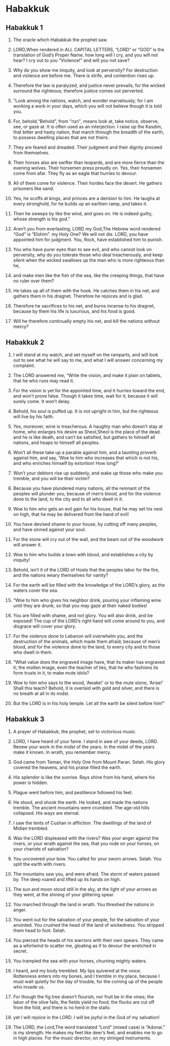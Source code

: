 # Habakkuk

## Habakkuk 1

1. The oracle which Habakkuk the prophet saw.

2. LORD,When rendered in ALL CAPITAL LETTERS, “LORD” or “GOD” is the translation of God’s Proper Name. how long will I cry, and you will not hear? I cry out to you “Violence!” and will you not save?

3. Why do you show me iniquity, and look at perversity? For destruction and violence are before me. There is strife, and contention rises up.

4. Therefore the law is paralyzed, and justice never prevails; for the wicked surround the righteous; therefore justice comes out perverted.  

5.   “Look among the nations, watch, and wonder marvelously; for I am working a work in your days, which you will not believe though it is told you.

6. For, behold,“Behold”, from “הִנֵּה”, means look at, take notice, observe, see, or gaze at. It is often used as an interjection. I raise up the Kasdim, that bitter and hasty nation, that march through the breadth of the earth, to possess dwelling places that are not theirs.

7. They are feared and dreaded. Their judgment and their dignity proceed from themselves.

8. Their horses also are swifter than leopards, and are more fierce than the evening wolves. Their horsemen press proudly on. Yes, their horsemen come from afar. They fly as an eagle that hurries to devour.

9. All of them come for violence. Their hordes face the desert. He gathers prisoners like sand.

10. Yes, he scoffs at kings, and princes are a derision to him. He laughs at every stronghold, for he builds up an earthen ramp, and takes it.

11. Then he sweeps by like the wind, and goes on. He is indeed guilty, whose strength is his god.”  

12.   Aren’t you from everlasting, LORD my God,The Hebrew word rendered “God” is “Elohim”. my Holy One? We will not die. LORD, you have appointed him for judgment. You, Rock, have established him to punish.

13. You who have purer eyes than to see evil, and who cannot look on perversity, why do you tolerate those who deal treacherously, and keep silent when the wicked swallows up the man who is more righteous than he,

14. and make men like the fish of the sea, like the creeping things, that have no ruler over them?

15. He takes up all of them with the hook. He catches them in his net, and gathers them in his dragnet. Therefore he rejoices and is glad.

16. Therefore he sacrifices to his net, and burns incense to his dragnet, because by them his life is luxurious, and his food is good.

17. Will he therefore continually empty his net, and kill the nations without mercy?   

## Habakkuk 2

1. I will stand at my watch, and set myself on the ramparts, and will look out to see what he will say to me, and what I will answer concerning my complaint.  

2.   The LORD answered me, “Write the vision, and make it plain on tablets, that he who runs may read it.

3. For the vision is yet for the appointed time, and it hurries toward the end, and won’t prove false. Though it takes time, wait for it; because it will surely come. It won’t delay.

4. Behold, his soul is puffed up. It is not upright in him, but the righteous will live by his faith.

5. Yes, moreover, wine is treacherous. A haughty man who doesn’t stay at home, who enlarges his desire as Sheol,Sheol is the place of the dead. and he is like death, and can’t be satisfied, but gathers to himself all nations, and heaps to himself all peoples.

6. Won’t all these take up a parable against him, and a taunting proverb against him, and say, ‘Woe to him who increases that which is not his, and who enriches himself by extortion! How long?’

7. Won’t your debtors rise up suddenly, and wake up those who make you tremble, and you will be their victim?

8. Because you have plundered many nations, all the remnant of the peoples will plunder you, because of men’s blood, and for the violence done to the land, to the city and to all who dwell in it.

9. Woe to him who gets an evil gain for his house, that he may set his nest on high, that he may be delivered from the hand of evil!

10. You have devised shame to your house, by cutting off many peoples, and have sinned against your soul.

11. For the stone will cry out of the wall, and the beam out of the woodwork will answer it.

12. Woe to him who builds a town with blood, and establishes a city by iniquity!

13. Behold, isn’t it of the LORD of Hosts that the peoples labor for the fire, and the nations weary themselves for vanity?

14. For the earth will be filled with the knowledge of the LORD’s glory, as the waters cover the sea.  

15.   “Woe to him who gives his neighbor drink, pouring your inflaming wine until they are drunk, so that you may gaze at their naked bodies!

16. You are filled with shame, and not glory. You will also drink, and be exposed! The cup of the LORD’s right hand will come around to you, and disgrace will cover your glory.

17. For the violence done to Lebanon will overwhelm you, and the destruction of the animals, which made them afraid; because of men’s blood, and for the violence done to the land, to every city and to those who dwell in them.  

18.   “What value does the engraved image have, that its maker has engraved it; the molten image, even the teacher of lies, that he who fashions its form trusts in it, to make mute idols?

19. Woe to him who says to the wood, ‘Awake!’ or to the mute stone, ‘Arise!’ Shall this teach? Behold, it is overlaid with gold and silver, and there is no breath at all in its midst.

20. But the LORD is in his holy temple. Let all the earth be silent before him!”   

## Habakkuk 3

1. A prayer of Habakkuk, the prophet, set to victorious music.  

2. LORD, I have heard of your fame. I stand in awe of your deeds, LORD. Renew your work in the midst of the years. In the midst of the years make it known. In wrath, you remember mercy. 

3. God came from Teman, the Holy One from Mount Paran. Selah.   His glory covered the heavens, and his praise filled the earth. 

4. His splendor is like the sunrise. Rays shine from his hand, where his power is hidden. 

5. Plague went before him, and pestilence followed his feet. 

6. He stood, and shook the earth. He looked, and made the nations tremble. The ancient mountains were crumbled. The age-old hills collapsed. His ways are eternal. 

7. I saw the tents of Cushan in affliction. The dwellings of the land of Midian trembled. 

8. Was the LORD displeased with the rivers? Was your anger against the rivers, or your wrath against the sea, that you rode on your horses, on your chariots of salvation? 

9. You uncovered your bow. You called for your sworn arrows. Selah. You split the earth with rivers. 

10. The mountains saw you, and were afraid. The storm of waters passed by. The deep roared and lifted up its hands on high. 

11. The sun and moon stood still in the sky, at the light of your arrows as they went, at the shining of your glittering spear. 

12. You marched through the land in wrath. You threshed the nations in anger. 

13. You went out for the salvation of your people, for the salvation of your anointed. You crushed the head of the land of wickedness. You stripped them head to foot. Selah.   

14. You pierced the heads of his warriors with their own spears. They came as a whirlwind to scatter me, gloating as if to devour the wretched in secret. 

15. You trampled the sea with your horses, churning mighty waters. 

16. I heard, and my body trembled. My lips quivered at the voice. Rottenness enters into my bones, and I tremble in my place, because I must wait quietly for the day of trouble, for the coming up of the people who invade us. 

17. For though the fig tree doesn’t flourish, nor fruit be in the vines; the labor of the olive fails, the fields yield no food; the flocks are cut off from the fold, and there is no herd in the stalls: 

18. yet I will rejoice in the LORD. I will be joyful in the God of my salvation! 

19. The LORD, the Lord,The word translated “Lord” (mixed case) is “Adonai.” is my strength. He makes my feet like deer’s feet, and enables me to go in high places.    For the music director, on my stringed instruments.    